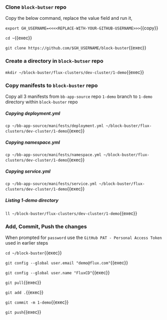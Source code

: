 ### Clone `block-butser` repo
Copy the below command, replace the value field and run it,

`export GH_USERNAME=<<<<REPLACE-WITH-YOUR-GITHUB-USERNAME>>>`{{copy}}

`cd ~`{{exec}}

`git clone https://github.com/$GH_USERNAME/block-buster`{{exec}}

### Create a directory in `block-butser` repo
`mkdir ~/block-buster/flux-clusters/dev-cluster/1-demo`{{exec}}

### Copy manifests to `block-buster` repo
Copy all 3 manifests from `bb-app-source` repo `1-demo` branch to `1-demo` directory within `block-buster` repo

##### Copying deployment.yml
`cp ~/bb-app-source/manifests/deployment.yml ~/block-buster/flux-clusters/dev-cluster/1-demo`{{exec}}

##### Copying namespace.yml
`cp ~/bb-app-source/manifests/namespace.yml ~/block-buster/flux-clusters/dev-cluster/1-demo`{{exec}}

##### Copying service.yml
`cp ~/bb-app-source/manifests/service.yml ~/block-buster/flux-clusters/dev-cluster/1-demo`{{exec}}

##### Listing 1-demo directory
`ll ~/block-buster/flux-clusters/dev-cluster/1-demo`{{exec}}

### Add, Commit, Push the changes
When prompted for `password` use the `GitHub PAT - Personal Access Token` used in earlier steps

`cd ~/block-buster`{{exec}}

`git config --global user.email "demo@flux.com"`{{exec}}

`git config --global user.name "FluxCD"`{{exec}}

`git pull`{{exec}}

`git add .`{{exec}}

`git commit -m 1-demo`{{exec}}

`git push`{{exec}}

